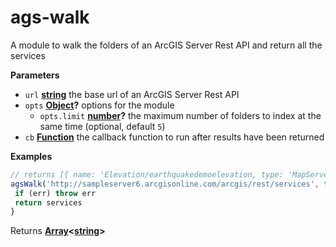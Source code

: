 <!-- Generated by documentation.js. Update this documentation by updating the source code. -->

# ags-walk

A module to walk the folders of an ArcGIS Server Rest API
and return all the services

**Parameters**

-   `url` **[string](https://developer.mozilla.org/en-US/docs/Web/JavaScript/Reference/Global_Objects/String)** the base url of an ArcGIS Server Rest API
-   `opts` **[Object](https://developer.mozilla.org/en-US/docs/Web/JavaScript/Reference/Global_Objects/Object)?** options for the module
    -   `opts.limit` **[number](https://developer.mozilla.org/en-US/docs/Web/JavaScript/Reference/Global_Objects/Number)?** the maximum number of folders to
        index at the same time (optional, default `5`)
-   `cb` **[Function](https://developer.mozilla.org/en-US/docs/Web/JavaScript/Reference/Statements/function)** the callback function to run after
    results have been returned

**Examples**

```javascript
// returns [{ name: 'Elevation/earthquakedemoelevation, type: 'MapServer'}...]
agsWalk('http://sampleserver6.arcgisonline.com/arcgis/rest/services', function(err, services) {
 if (err) throw err
 return services
}
```

Returns **[Array](https://developer.mozilla.org/en-US/docs/Web/JavaScript/Reference/Global_Objects/Array)&lt;[string](https://developer.mozilla.org/en-US/docs/Web/JavaScript/Reference/Global_Objects/String)>** 
